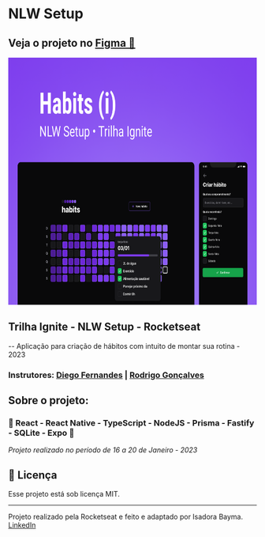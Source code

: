 <h1>NLW Setup</h1>
<h2>Veja o projeto no <a href='https://www.figma.com/community/file/1195326661124171197'>Figma 🔖</a> </h2>
<div align='center'>
 <img height='500' src="https://github.com/carlos09v/nlwSetup_Ignite/blob/main/web/src/assets/Cover.png?raw=true" alt="NLW_Setup_Capa">
</div>

<h2>Trilha Ignite - NLW Setup - Rocketseat</h2>
<p>-- Aplicação para criação de hábitos com intuito de montar sua rotina - 2023</p>
<h3>Instrutores: <a href='https://github.com/diego3g'>Diego Fernandes</a> | <a href='https://github.com/rodrigorgtic'>Rodrigo Gonçalves</a></h3>
<h2>Sobre o projeto:</h2>
<h3>💜 React - React Native - TypeScript - NodeJS - Prisma - Fastify - SQLite - Expo 💜</h3>
<i>Projeto realizado no período de 16 a 20 de Janeiro - 2023</i>

## :memo: Licença

Esse projeto está sob licença MIT.

---

Projeto realizado pela Rocketseat e feito e adaptado por Isadora Bayma. [LinkedIn](https://www.linkedin.com/in/isadora-bayma/)
